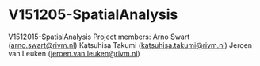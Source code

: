 # V151205-SpatialAnalysis
V1512015-SpatialAnalysis
Project members:
Arno Swart (arno.swart@rivm.nl)
Katsuhisa Takumi (katsuhisa.takumi@rivm.nl)
Jeroen van Leuken (jeroen.van.leuken@rivm.nl)
